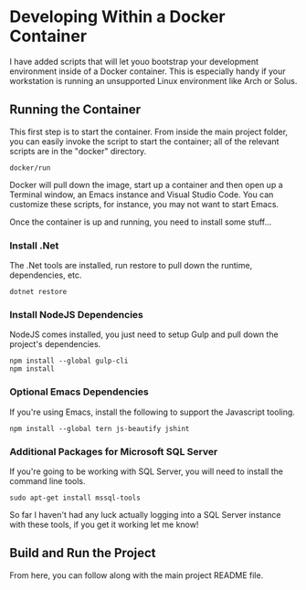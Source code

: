 Developing Within a Docker Container
=============================================

I have added scripts that will let youo bootstrap your development environment
inside of a Docker container. This is especially handy if your workstation is
running an unsupported Linux environment like Arch or Solus.

Running the Container
--------------------------

This first step is to start the container. From inside the main project folder,
you can easily invoke the script to start the container; all of the relevant
scripts are in the "docker" directory.

    docker/run
    
Docker will pull down the image, start up a container and then open up a
Terminal window, an Emacs instance and Visual Studio Code. You can customize
these scripts, for instance, you may not want to start Emacs.

Once the container is up and running, you need to install some stuff...

### Install .Net

The .Net tools are installed, run restore to pull down the runtime,
dependencies, etc.
  
    dotnet restore

### Install NodeJS Dependencies

NodeJS comes installed, you just need to setup Gulp and pull down the project's
dependencies.

    npm install --global gulp-cli
    npm install    

### Optional Emacs Dependencies

If you're using Emacs, install the following to support the Javascript tooling.

    npm install --global tern js-beautify jshint
    
### Additional Packages for Microsoft SQL Server

If you're going to be working with SQL Server, you will need to install the
command line tools.

    sudo apt-get install mssql-tools
    
So far I haven't had any luck actually logging into a SQL Server instance with
these tools, if you get it working let me know!

Build and Run the Project
-------------------------------

From here, you can follow along with the main project README file.
